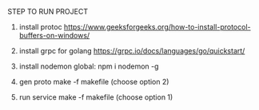 STEP TO RUN PROJECT 

1. install protoc https://www.geeksforgeeks.org/how-to-install-protocol-buffers-on-windows/

2. install grpc for golang https://grpc.io/docs/languages/go/quickstart/

3. install nodemon global: npm i nodemon -g

5. gen proto
make -f makefile (choose option 2)




6. run service
make -f makefile (choose option 1)
